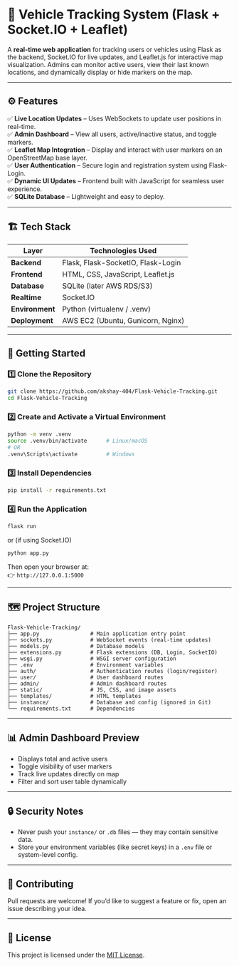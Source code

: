 # 🚗 Vehicle Tracking System (Flask + Socket.IO + Leaflet)

A **real-time web application** for tracking users or vehicles using Flask as the backend, Socket.IO for live updates, and Leaflet.js for interactive map visualization. Admins can monitor active users, view their last known locations, and dynamically display or hide markers on the map.

---

## ⚙️ Features

✅ **Live Location Updates** – Uses WebSockets to update user positions in real-time.  
✅ **Admin Dashboard** – View all users, active/inactive status, and toggle markers.  
✅ **Leaflet Map Integration** – Display and interact with user markers on an OpenStreetMap base layer.  
✅ **User Authentication** – Secure login and registration system using Flask-Login.  
✅ **Dynamic UI Updates** – Frontend built with JavaScript for seamless user experience.  
✅ **SQLite Database** – Lightweight and easy to deploy.  

---

## 🏗️ Tech Stack

| Layer | Technologies Used |
|-------|--------------------|
| **Backend** | Flask, Flask-SocketIO, Flask-Login |
| **Frontend** | HTML, CSS, JavaScript, Leaflet.js |
| **Database** | SQLite (later AWS RDS/S3) |
| **Realtime** | Socket.IO |
| **Environment** | Python (virtualenv / .venv) |
| **Deployment** | AWS EC2 (Ubuntu, Gunicorn, Nginx) |

---

## 🚀 Getting Started

### 1️⃣ Clone the Repository
```bash
git clone https://github.com/akshay-404/Flask-Vehicle-Tracking.git
cd Flask-Vehicle-Tracking
```

### 2️⃣ Create and Activate a Virtual Environment
```bash
python -m venv .venv
source .venv/bin/activate      # Linux/macOS
# OR
.venv\Scripts\activate         # Windows
```

### 3️⃣ Install Dependencies
```bash
pip install -r requirements.txt
```

### 4️⃣ Run the Application
```bash
flask run
```
or (if using Socket.IO)
```bash
python app.py
```

Then open your browser at:  
👉 `http://127.0.0.1:5000`

---

## 🗺️ Project Structure

```
Flask-Vehicle-Tracking/
├── app.py                # Main application entry point
├── sockets.py            # WebSocket events (real-time updates)
├── models.py             # Database models
├── extensions.py         # Flask extensions (DB, Login, SocketIO)
├── wsgi.py               # WSGI server configuration
├── .env                  # Environment variables
├── auth/                 # Authentication routes (login/register)
├── user/                 # User dashboard routes
├── admin/                # Admin dashboard routes
├── static/               # JS, CSS, and image assets
├── templates/            # HTML templates
├── instance/             # Database and config (ignored in Git)
└── requirements.txt      # Dependencies
```

---

## 📊 Admin Dashboard Preview

- Displays total and active users  
- Toggle visibility of user markers  
- Track live updates directly on map  
- Filter and sort user table dynamically  

---

## 🔒 Security Notes

- Never push your `instance/` or `.db` files — they may contain sensitive data.  
- Store your environment variables (like secret keys) in a `.env` file or system-level config.

---

## 🤝 Contributing

Pull requests are welcome! If you’d like to suggest a feature or fix, open an issue describing your idea.

---

## 📜 License

This project is licensed under the [MIT License](LICENSE).
